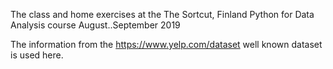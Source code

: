 The class and home exercises at the The Sortcut, Finland Python for 
Data Analysis course August..September 2019

The information from the https://www.yelp.com/dataset well known dataset is used here.